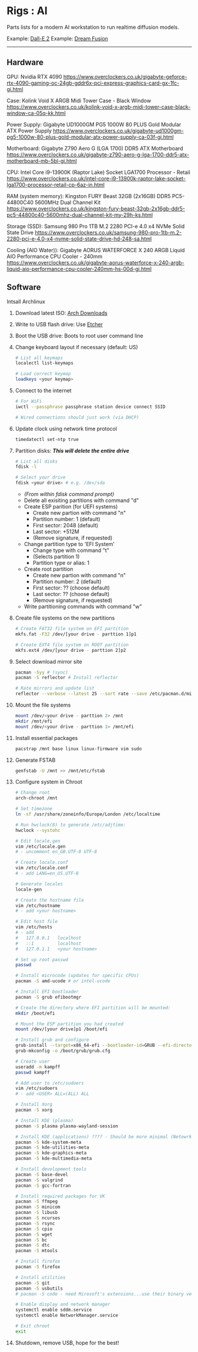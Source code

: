 # Rigs : AI

Parts lists for a modern AI workstation to run realtime diffusion models.

Example: [Dall-E 2](https://openai.com/dall-e-2/)
Example: [Dream Fusion](https://dreamfusion3d.github.io/index.html)

<hr>

## Hardware

GPU: Nvidia RTX 4090
https://www.overclockers.co.uk/gigabyte-geforce-rtx-4090-gaming-oc-24gb-gddr6x-pci-express-graphics-card-gx-1fc-gi.html

Case: Kolink Void X ARGB Midi Tower Case - Black Window
https://www.overclockers.co.uk/kolink-void-x-argb-midi-tower-case-black-window-ca-05q-kk.html

Power Supply: Gigabyte UD1000GM PG5 1000W 80 PLUS Gold Modular ATX Power Supply
https://www.overclockers.co.uk/gigabyte-ud1000gm-pg5-1000w-80-plus-gold-modular-atx-power-supply-ca-03f-gi.html

Motherboard: Gigabyte Z790 Aero G (LGA 1700) DDR5 ATX Motherboard
https://www.overclockers.co.uk/gigabyte-z790-aero-g-lga-1700-ddr5-atx-motherboard-mb-5bl-gi.html

CPU: Intel Core i9-13900K (Raptor Lake) Socket LGA1700 Processor - Retail
https://www.overclockers.co.uk/intel-core-i9-13900k-raptor-lake-socket-lga1700-processor-retail-cp-6az-in.html

RAM (system memory): Kingston FURY Beast 32GB (2x16GB) DDR5 PC5-44800C40 5600MHz Dual Channel Kit
https://www.overclockers.co.uk/kingston-fury-beast-32gb-2x16gb-ddr5-pc5-44800c40-5600mhz-dual-channel-kit-my-29h-ks.html

Storage (SSD): Samsung 980 Pro 1TB M.2 2280 PCI-e 4.0 x4 NVMe Solid State Drive
https://www.overclockers.co.uk/samsung-980-pro-1tb-m.2-2280-pci-e-4.0-x4-nvme-solid-state-drive-hd-248-sa.html

Cooling (AIO Water)): Gigabyte AORUS WATERFORCE X 240 ARGB Liquid AIO Performance CPU Cooler - 240mm
https://www.overclockers.co.uk/gigabyte-aorus-waterforce-x-240-argb-liquid-aio-performance-cpu-cooler-240mm-hs-00d-gi.html

## Software

Intsall Archlinux

1. Download latest ISO: [Arch Downloads](https://archlinux.org/download/)
2. Write to USB flash drive: Use [Etcher](https://www.balena.io/etcher/)
3. Boot the USB drive: Boots to root user command line
4. Change keyboard layout if necessary (default: US)

    ```bash
    # List all keymaps
    localectl list-keymaps

    # Load correct keymap
    loadkeys <your keymap>
    ```

5. Connect to the internet

    ```bash
    # For WiFi
    iwctl --passphrase passphrase station device connect SSID

    # Wired connections should just work (via DHCP)
    ```

6. Update clock using network time protocol

    ```bash
    timedatectl set-ntp true
    ```

7. Partition disks: ***This will delete the entire drive***

    ```bash
    # List all disks
    fdisk -l

    # Select your drive
    fdisk <your drive> # e.g. /dev/sda
    ```

    - *(From within fdisk command prompt)*
    - Delete all exisiting partitions with command "d"
    - Create ESP parition (for UEFI systems)
      - Create new partion with command "n"
      - Partition number: 1 (default)
      - First sector: 2048 (default)
      - Last sector: +512M
      - (Remove signature, if requested)
    - Change partition type to 'EFI System'
      - Change type with command "t"
      - (Selects partition 1)
      - Partition type or alias: 1
    - Create root partition
      - Create new partion with command "n"
      - Partition number: 2 (default)
      - First sector: ?? (choose default)
      - Last sector: ?? (choose default)
      - (Remove signature, if requested)
    - Write partitioning commands with command "w"

8. Create file systems on the new partitions
  
    ```bash
    # Create FAT32 file system on EFI partition
    mkfs.fat -F32 /dev/[your drive - parttion 1]p1

    # Create EXT4 file system on ROOT partition
    mkfs.ext4 /dev/[your drive - parttion 2]p2
    ```

9. Select download mirror site

    ```bash
    pacman -Syy # (sync)
    pacman -S reflector # Install reflector

    # Rate mirrors and update list
    reflector --verbose --latest 25 --sort rate --save /etc/pacman.d/mirrorlist
    ```

10. Mount the file systems

    ```bash
    mount /dev/<your drive - parttion 2> /mnt
    mkdir /mnt/efi
    mount /dev/<your drive - parttion 1> /mnt/efi
    ```

11. Install essential packages

    ```bash
    pacstrap /mnt base linux linux-firmware vim sudo
    ```

12. Generate FSTAB

    ```bash
    genfstab -U /mnt >> /mnt/etc/fstab
    ```

13. Configure system in Chroot

    ```bash
    # Change root
    arch-chroot /mnt
    
    # Set timezone
    ln -sf /usr/share/zoneinfo/Europe/London /etc/localtime

    # Run hwclock(8) to generate /etc/adjtime:
    hwclock --systohc

    # Edit locale.gen
    vim /etc/locale.gen
    # - uncomment en_GB.UTF-8 UTF-8

    # Create locale.conf
    vim /etc/locale.conf
    # - add LANG=en_US.UTF-8

    # Generate locales
    locale-gen

    # Create the hostname file
    vim /etc/hostname
    # - add <your hostname>

    # Edit host file
    vim /etc/hosts
    # - add 
    #   127.0.0.1	localhost
    #   ::1		    localhost
    #   127.0.1.1	<your hostname>

    # Set up root passwd
    passwd

    # Install microcode (updates for specific CPUs)
    pacman -S amd-ucode # or intel-ucode

    # Install EFI bootloader
    pacman -S grub efibootmgr

    # Create the directory where EFI partition will be mounted:
    mkdir /boot/efi

    # Mount the ESP partition you had created
    mount /dev/[your drive]p1 /boot/efi

    # Install grub and configure
    grub-install --target=x86_64-efi --bootloader-id=GRUB --efi-directory=/boot/efi
    grub-mkconfig -o /boot/grub/grub.cfg

    # Create user
    useradd -m kampff
    passwd kampff

    # Add user to /etc/sudoers
    vim /etc/sudoers
    # - add <USER> ALL=(ALL) ALL

    # Install Xorg
    pacman -S xorg

    # Install KDE (plasma)
    pacman -S plasma plasma-wayland-session
    
    # Install KDE (applications) ???? - Should be more minimal (Netowrk, firefox)
    pacman -S kde-system-meta
    pacman -S kde-utilities-meta
    pacman -S kde-graphics-meta
    pacman -S kde-multimedia-meta

    # Install development tools
    pacman -S base-devel
    pacman -S valgrind
    pacman -S gcc-fortran

    # Install required packages for VK
    pacman -S ffmpeg
    pacman -S minicom
    pacman -S libusb
    pacman -S ncurses
    pacman -S rsync
    pacman -S cpio
    pacman -S wget
    pacman -S bc
    pacman -S dtc
    pacman -S mtools

    # Install firefox
    pacman -S firefox

    # Install utilities
    pacman -S git
    pacman -S usbutils
    # pacman -S code - need Mirosoft's extensions...use their binary version
    
    # Enable display and network manager
    systemctl enable sddm.service
    systemctl enable NetworkManager.service

    # Exit chroot
    exit
    ```

14. Shutdown, remove USB, hope for the best!























